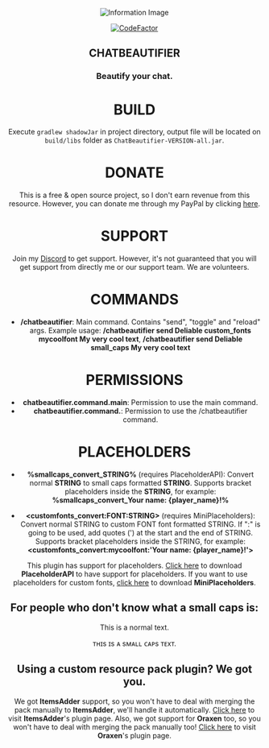 <center>

![Information Image](https://i.imgur.com/yigtyZ7.png)



[![CodeFactor](https://www.codefactor.io/repository/github/notdeliable/chatbeautifier/badge)](https://www.codefactor.io/repository/github/notdeliable/chatbeautifier)



## CHATBEAUTIFIER
### Beautify your chat.



# BUILD
Execute `gradlew shadowJar` in project directory, output file will be located on `build/libs` folder as `ChatBeautifier-VERSION-all.jar`.



# DONATE
This is a free & open source project, so I don't earn revenue from this resource. However, you can donate me through my PayPal by clicking [here](https://paypal.me/eymensevil).



# SUPPORT
Join my [Discord](https://discord.gg/bQNd3ZWwzq) to get support. However, it's not guaranteed that you will get support from directly me or our support team. We are volunteers.



# COMMANDS
- **/chatbeautifier**: Main command. Contains "send", "toggle" and "reload" args. Example usage: **/chatbeautifier send Deliable custom_fonts mycoolfont My very cool text**, **/chatbeautifier send Deliable small_caps My very cool text**



# PERMISSIONS
- **chatbeautifier.command.main**: Permission to use the main command.
- **chatbeautifier.command.<arg>**: Permission to use the /chatbeautifier <arg> command.



# PLACEHOLDERS
- **%smallcaps_convert_STRING%** (requires PlaceholderAPI): Convert normal **STRING** to small caps formatted **STRING**. Supports bracket placeholders inside the **STRING**, for example: **%smallcaps_convert_Your name: {player_name}!%**

- **<customfonts_convert:FONT:STRING>** (requires MiniPlaceholders): Convert normal STRING to custom FONT font formatted STRING. If ":" is going to be used, add quotes (') at the start and the end of STRING. Supports bracket placeholders inside the STRING, for example: **<customfonts_convert:mycoolfont:'Your name: {player_name}!'>**

This plugin has support for placeholders. [Click here](https://www.spigotmc.org/resources/placeholderapi.6245/) to download **PlaceholderAPI** to have support for placeholders. If you want to use placeholders for custom fonts, [click here](https://github.com/MiniPlaceholders/MiniPlaceholders) to download **MiniPlaceholders**.



## For people who don't know what a small caps is:
This is a normal text.

ᴛʜɪs ɪs ᴀ sᴍᴀʟʟ ᴄᴀᴘs ᴛᴇxᴛ.



## Using a custom resource pack plugin? We got you.
We got **ItemsAdder** support, so you won't have to deal with merging the pack manually to **ItemsAdder**, we'll handle it automatically. [Click here](https://www.spigotmc.org/resources/%E2%9C%A8itemsadder%E2%AD%90emotes-mobs-items-armors-hud-gui-emojis-blocks-wings-hats-liquids.73355/) to visit **ItemsAdder**'s plugin page. Also, we got support for **Oraxen** too, so you won't have to deal with merging the pack manually too! [Click here](https://www.spigotmc.org/resources/%E2%98%84%EF%B8%8F-oraxen-add-items-blocks-armors-hats-food-furnitures-plants-and-gui-1-18-1-19-4.72448/) to visit **Oraxen**'s plugin page.

</center>
